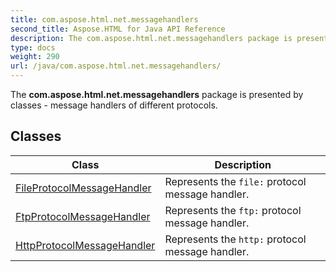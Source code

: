 ```yaml
---
title: com.aspose.html.net.messagehandlers
second_title: Aspose.HTML for Java API Reference
description: The com.aspose.html.net.messagehandlers package is presented by classes - message handlers of different protocols
type: docs
weight: 290
url: /java/com.aspose.html.net.messagehandlers/
---
```

The **com.aspose.html.net.messagehandlers** package is presented by classes - message handlers of different protocols.

## Classes

| Class | Description |
| --- | --- |
| [FileProtocolMessageHandler](./fileprotocolmessagehandler/) | Represents the `file:` protocol message handler. |
| [FtpProtocolMessageHandler](./ftpprotocolmessagehandler/) | Represents the `ftp:` protocol message handler. |
| [HttpProtocolMessageHandler](./httpprotocolmessagehandler/) | Represents the `http:` protocol message handler. |
